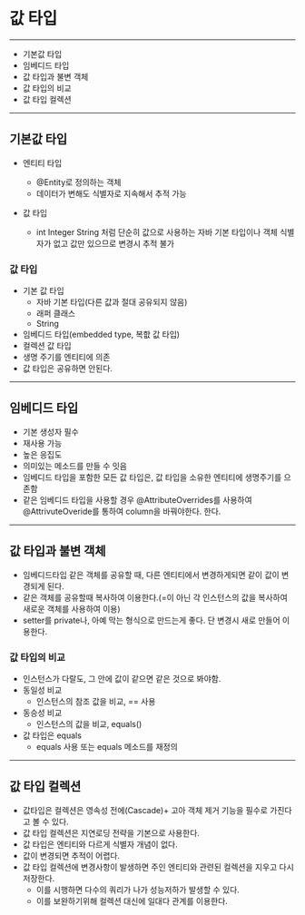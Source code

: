 # 값 타입

---



- 기본값 타입
- 임베디드 타입
- 값 타입과 불변 객체
- 값 타입의 비교
- 값 타입 컬렉션



---





## 기본값 타입

- 엔티티 타입
  - @Entity로 정의하는 객체
  - 데이터가 변해도 식별자로 지속해서 추적 가능



- 값 타입
  - int Integer String 처럼 단순히 값으로 사용하는 자바 기본 타입이나 객체 식별자가 없고 값만 있으므로 변경시 추적 불가





### 값 타입

- 기본 값 타입
  - 자바 기본 타입(다른 값과 절대 공유되지 않음)
  - 래퍼 클래스
  - String
- 임베디드 타입(embedded type, 복핪 값 타입)
- 컬렉션 값 타입
- 생명 주기를 엔티티에 의존
- 값 타입은 공유하면 안된다.



---





## 임베디드 타입



- 기본 생성자 필수
- 재사용 가능
- 높은 응집도
- 의미있는 메소드를 만들 수 잇음
- 임베디드 타입을 포함한 모든 값 타입은, 값 타입을 소유한 엔티티에 생명주기를 으존함
- 같은 임베디드 타입을 사용할 경우 @AttributeOverrides를 사용하여 @AttrivuteOveride를 통하여 column을 바꿔야한다. 한다.





---



## 값 타입과 불변 객체



- 임베디드타입 같은 객체를 공유할 때, 다른 엔티티에서 변경하게되면 같이 값이 변경되게 된다.
- 같은 객체를 공유할때 복사하여 이용한다.(=이 아닌 각 인스턴스의 값을 복사하여 새로운 객체를 사용하여 이용)
- setter를 private나, 아예 막는 형식으로 만드는게 좋다. 단 변경시 새로 만들어 이용한다.



### 값 타입의 비교

- 인스턴스가 다랄도, 그 안에 값이 같으면 같은 것으로 봐야함.
- 동일성 비교
  - 인스턴스의 참조 값을 비교, == 사용
- 동승성 비교
  - 인스턴스의 값을 비교, equals()
- 값 타입은 equals
  - equals 사용 또는 equals 메소드를 재정의





---





## 값 타입 컬렉션



- 값타입은 컬렉션은 영속성 전에(Cascade)+ 고아 객체 제거 기능을 필수로 가진다고 볼 수 있다.
- 값 타입 컬렉션은 지연로딩 전략을 기본으로 사용한다.
- 값 타입은 엔티티와 다르게 식별자 개념이 없다.
- 값이 변경되면 추적이 어렵다.
- 값 타입 컬렉션에 변경사항이 발생하면 주인 엔티티와 관련된 컬렉션을 지우고 다시 저장한다.
  - 이를 시행하면 다수의 쿼리가 나가 성능저하가 발생할 수 있다.
  - 이를 보완하기위해 컬렉션 대신에 일대다 관계를 이용한다.

















